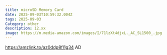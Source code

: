 ```yaml
---
title: microSD Memory Card
date: 2025-09-03T10:59:32.004Z
tags: 2025-09-03
Category: other
description: 12.xx
image: https://m.media-amazon.com/images/I/71lzXt4djxL._AC_SL1500_.jpg
---
```

https://amzlink.to/az0ddp8fl1g34
AD